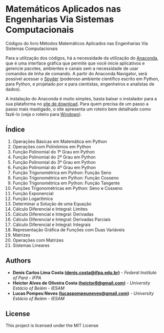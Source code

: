 # Matemáticos Aplicados nas Engenharias Via Sistemas Computacionais
Códigos do livro Métodos Matemáticos Aplicados nas Engenharias Via Sistemas Computacionais

Para a utilização dos códigos, há a necessidade da utilização do [Anaconda](https://www.anaconda.com), que é uma interface gráfica que permite que você inicie aplicativos e gerencie pacotes, ambientes e canais sem a necessidade de usar comandos de linha de comando. A partir do Anaconda Navigator, será possível acessar o [Spyder](https://www.spyder-ide.org/) (poderoso ambiente científico escrito em Python, para Python, e projetado por e para cientistas, engenheiros e analistas de dados).

A instalação do Anaconda é muito simples, basta baixar o instalador para a sua plataforma no [site de download](https://www.anaconda.com/distribution/#download-section). Para quem precisa de um passo a passo mais mastigado, o site apresenta um roteiro bem detalhado como fazê-lo (veja o roteiro para [Windows](http://docs.anaconda.com/anaconda/install/windows/)).

## Índice
1. Operações Básicas em Matemática em Python
2. Operações com Polinômios em Python
3. Função Polinomial do 1º Grau em Python
4. Função Polinomial do 2º Grau em Python
5. Função Polinomial do 3º Grau em Python
6. Função Polinomial do 4º Grau em Python
7. Função Trigonométrica em Python: Função Seno
8. Função Trigonométrica em Python: Função Cosseno
9. Função Trigonométrica em Python: Função Tangente
10. Funções Trigonométricas em Python: Seno e Cosseno
11. Função Exponencial
12. Função Logarítmica
13. Determinar a Solução de uma Equação
14. Cálculo Diferencial e Integral: Limites
15. Cálculo Diferencial e Integral: Derivadas
16. Cálculo Diferencial e Integral: Derivadas Parciais
17. Cálculo Diferencial e Integral: Integrais
18. Representação Gráfica de Funções com Duas Variáveis
19. Matrizes
20. Operações com Matrizes
21. Sistemas Lineares

## Authors
* **Denis Carlos Lima Costa (denis.costa@ifpa.edu.br)** - *Federal Institute of Pará - IFPA*
* **Heictor Alves de Oliveira Costa (heictor8@gmail.com)** - *University Estácio of Belém - IESAM*
* **Lucas Pompeu Neves (lucaspompeuneves@gmail.com)** - *University Estácio of Belém - IESAM*

## License
This project is licensed under the MIT License
